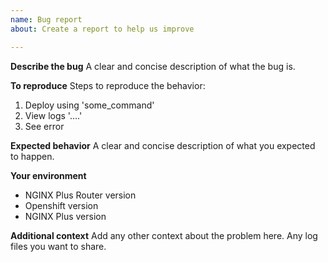 ```yaml
---
name: Bug report
about: Create a report to help us improve

---
```


**Describe the bug**
A clear and concise description of what the bug is.

**To reproduce**
Steps to reproduce the behavior:
1. Deploy using 'some_command'
2. View logs '....'
3. See error

**Expected behavior**
A clear and concise description of what you expected to happen.

**Your environment**
* NGINX Plus Router version
* Openshift version
* NGINX Plus version

**Additional context**
Add any other context about the problem here. Any log files you want to share.

